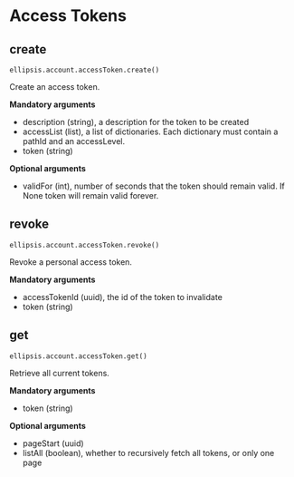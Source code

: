 # Access Tokens

## create

    ellipsis.account.accessToken.create()

Create an access token.

**Mandatory arguments**

- description (string), a description for the token to be created
- accessList (list), a list of dictionaries. Each dictionary must contain a pathId and an accessLevel.
- token (string)

**Optional arguments**

- validFor (int), number of seconds that the token should remain valid. If None token will remain valid forever.


## revoke

    ellipsis.account.accessToken.revoke()

Revoke a personal access token.

**Mandatory arguments**

- accessTokenId (uuid), the id of the token to invalidate
- token (string)

## get

    ellipsis.account.accessToken.get()

Retrieve all current tokens.

**Mandatory arguments**

- token (string)

**Optional arguments**

- pageStart (uuid)
- listAll (boolean), whether to recursively fetch all tokens, or only one page
